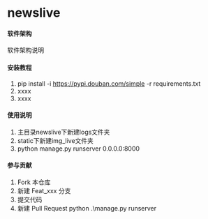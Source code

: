 # newslive

#### 软件架构
软件架构说明


#### 安装教程

1.  pip install -i https://pypi.douban.com/simple -r requirements.txt
2.  xxxx
3.  xxxx

#### 使用说明

1.  主目录newslive下新建logs文件夹
2.  static下新建img_live文件夹
3.  python manage.py runserver 0.0.0.0:8000

#### 参与贡献

1.  Fork 本仓库
2.  新建 Feat_xxx 分支
3.  提交代码
4.  新建 Pull Request
python .\manage.py runserver
